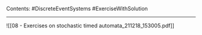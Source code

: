 Contents:
#DiscreteEventSystems 
#ExerciseWithSolution

---

![[08 - Exercises on stochastic timed automata_211218_153005.pdf]]